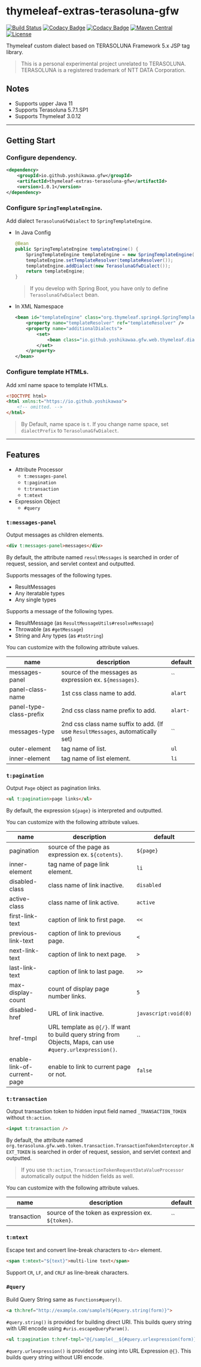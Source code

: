 # thymeleaf-extras-terasoluna-gfw

[![Build Status](https://travis-ci.org/yoshikawaa/thymeleaf-extras-terasoluna-gfw.svg?branch=thymeleaf3)](https://travis-ci.org/yoshikawaa/thymeleaf-extras-terasoluna-gfw)
[![Codacy Badge](https://api.codacy.com/project/badge/Grade/95e7ad7beb0c4502872cda12213b9e07)](https://www.codacy.com/app/yoshikawaa/thymeleaf-extras-terasoluna-gfw?utm_source=github.com&amp;utm_medium=referral&amp;utm_content=yoshikawaa/thymeleaf-extras-terasoluna-gfw&amp;utm_campaign=Badge_Grade)
[![Codacy Badge](https://api.codacy.com/project/badge/Coverage/95e7ad7beb0c4502872cda12213b9e07)](https://www.codacy.com/app/yoshikawaa/thymeleaf-extras-terasoluna-gfw?utm_source=github.com&utm_medium=referral&utm_content=yoshikawaa/thymeleaf-extras-terasoluna-gfw&utm_campaign=Badge_Coverage)
[![Maven Central](https://img.shields.io/maven-central/v/io.github.yoshikawaa.gfw/spring-test-terasoluna-gfw.svg)](https://repo.maven.apache.org/maven2/io/github/yoshikawaa/gfw/thymeleaf-extras-terasoluna-gfw/)
[![License](https://img.shields.io/badge/license-Apache%202-blue.svg?style=flat)](https://github.com/yoshikawaa/thymeleaf-extras-terasoluna-gfw/blob/thymeleaf3/LICENSE.txt)

Thymeleaf custom dialect based on TERASOLUNA Framework 5.x JSP tag library.

> This is a personal experimental project unrelated to TERASOLUNA. TERASOLUNA is a registered trademark of NTT DATA Corporation.

## Notes

* Supports upper Java 11
* Supports Terasoluna 5.7.1.SP1
* Supports Thymeleaf 3.0.12

----

## Getting Start

### Configure dependency.

```xml
<dependency>
    <groupId>io.github.yoshikawaa.gfw</groupId>
    <artifactId>thymeleaf-extras-terasoluna-gfw</artifactId>
    <version>1.0.1</version>
</dependency>
```

### Configure `SpringTemplateEngine`.

Add dialect `TerasolunaGfwDialect` to `SpringTemplateEngine`.

* In Java Config
    ```java
    @Bean
    public SpringTemplateEngine templateEngine() {
        SpringTemplateEngine templateEngine = new SpringTemplateEngine();
        templateEngine.setTemplateResolver(templateResolver());
        templateEngine.addDialect(new TerasolunaGfwDialect());
        return templateEngine;
    }
    ```

    > If you develop with Spring Boot, you have only to define `TerasolunaGfwDialect` bean.

* In XML Namespace

    ```xml
    <bean id="templateEngine" class="org.thymeleaf.spring4.SpringTemplateEngine">
        <property name="templateResolver" ref="templateResolver" />
        <property name="additionalDialects">
            <set>
                <bean class="io.github.yoshikawaa.gfw.web.thymeleaf.dialect.TerasolunaGfwDialect" />
            </set>
        </property>
    </bean>
    ```

### Configure template HTMLs.

Add xml name space to template HTMLs.

```html
<!DOCTYPE html>
<html xmlns:t="https://io.github.yoshikawaa">
    <!-- omitted. -->
</html>
```

> By Default, name space is `t`.
> If you change name space, set `dialectPrefix` to `TerasolunaGfwDialect`.

----

## Features

* Attribute Processor
  - `t:messages-panel`
  - `t:pagination`
  - `t:transaction`
  - `t:mtext`
* Expression Object
  - `#query`

### `t:messages-panel`

Output messages as children elements.

```html
<div t:messages-panel>messages</div>
```

By default, the attribute named `resultMessages` is searched in order of request, session, and servlet context and outputted.

Supports messages of the following types.

* ResultMessages
* Any iteratable types
* Any single types

Supports a message of the following types.

* ResultMessage (as `ResultMessageUtils#resolveMessage`)
* Throwable (as `#getMessage`)
* String and Any types (as `#toString`)

You can customize with the following attribute values.

| name | description | default |
|------|-------------|---------|
| messages-panel | source of the messages as expression ex. `${messages}`. | `` |
| panel-class-name | 1st css class name to add. | `alart` |
| panel-type-class-prefix | 2nd css class name prefix to add. | `alart-` |
| messages-type | 2nd css class name suffix to add. (If use `ResultMessages`, automatically set) | `` |
| outer-element | tag name of list. | `ul` |
| inner-element | tag name of list element. | `li` |

### `t:pagination`

Output `Page` object as pagination links.

```html
<ul t:pagination>page links</ul>
```

By default, the expression `${page}` is interpreted and outputted.

You can customize with the following attribute values.

| name | description | default |
|------|-------------|---------|
| pagination | source of the page as expression ex. `${cotents}`. | `${page}` |
| inner-element | tag name of page link element. | `li` |
| disabled-class | class name of link inactive. | `disabled` |
| active-class | class name of link active. | `active` |
| first-link-text | caption of link to first page. | `<<` |
| previous-link-text | caption of link to previous page. | `<` |
| next-link-text | caption of link to next page. | `>` |
| last-link-text | caption of link to last page. | `>>` |
| max-display-count | count of display page number links. | `5` |
| disabled-href | URL of link inactive. | `javascript:void(0)` |
| href-tmpl | URL template as `@{/}`. If want to build query string from Objects, Maps, can use `#query.urlexpression()`. | `` |
| enable-link-of-current-page | enable to link to current page or not. | `false` |

### `t:transaction`

Output transaction token to hidden input field named `_TRANSACTION_TOKEN` without `th:action`.

```html
<input t:transaction />
```

By default, the attribute named `org.terasoluna.gfw.web.token.transaction.TransactionTokenInterceptor.NEXT_TOKEN` is searched in order of request, session, and servlet context and outputted.

> If you use `th:action`, `TransactionTokenRequestDataValueProcessor` automatically output the hidden fields as well.

You can customize with the following attribute values.

| name | description | default |
|------|-------------|---------|
| transaction | source of the token as expression ex. `${token}`. | `` |

### `t:mtext`

Escape text and convert line-break characters to `<br>` element.

```html
<span t:mtext="${text}">multi-line text</span>
```

Support `CR`, `LF`, and `CRLF` as line-break characters.

### `#query`

Build Query String same as `Functions#query()`.

```html
<a th:href="http://example.com/sample?${#query.string(form)}">
```

`#query.string()` is provided for building direct URI. This builds query string with URI encode using `#uris.escapeQueryParam()`.

```html
<ul t:pagination t:href-tmpl="@{/sample(__${#query.urlexpression(form)}__)}">page links</ul>
```

`#query.urlexpression()` is provided for using into URL Expression `@{}`. This builds query string without URI encode.
